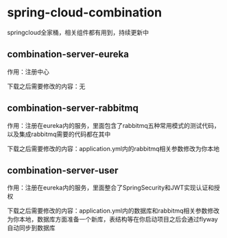 # spring-cloud-combination
springcloud全家桶，相关组件都有用到，持续更新中

## combination-server-eureka

作用：注册中心

下载之后需要修改的内容：无  

## combination-server-rabbitmq

作用：注册在eureka内的服务，里面包含了rabbitmq五种常用模式的测试代码，以及集成rabbitmq需要的代码都在其中

下载之后需要修改的内容：application.yml内的rabbitmq相关参数修改为你本地

## combination-server-user

作用：注册在eureka内的服务，里面整合了SpringSecurity和JWT实现认证和授权

下载之后需要修改的内容：application.yml内的数据库和rabbitmq相关参数修改为你本地，数据库方面准备一个新库，表结构等在你启动项目之后会通过flyway自动同步到数据库